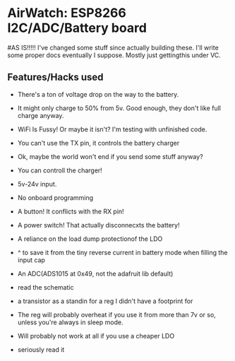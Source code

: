 # AirWatch: ESP8266 I2C/ADC/Battery board

#AS IS!!!!!
I've changed some stuff since actually building these. I'll write some proper docs eventually I suppose.
Mostly just gettingthis under VC.

## Features/Hacks used

* There's a ton of voltage  drop on the way to the battery. 
* It might only charge to 50% from 5v. Good enough, they don't like full charge anyway.
* WiFi Is Fussy! Or maybe it isn't? I'm testing with unfinished code.

* You can't use the TX pin, it controls the battery charger
* Ok, maybe the world won't end if you send some stuff anyway?
* You can controll the charger!
* 5v-24v input.
* No onboard programming
* A button! It conflicts with the RX pin!
* A power switch! That actually disconnecxts the battery!
* A reliance on the load dump protectionof the LDO
* ^ to save it from the tiny reverse current in battery mode when filling the input cap
* An ADC(ADS1015 at 0x49, not the adafruit lib default)

* read the schematic
* a transistor as a standin for a reg I didn't have a footprint for
* The reg will probably overheat if you use it from more than 7v or so, unless you're always in sleep mode.
* Will probably not work at all if you use a cheaper LDO
* seriously read it

